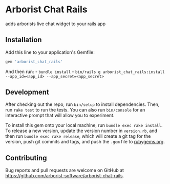 # Arborist Chat Rails

adds arborists live chat widget to your rails app

## Installation

Add this line to your application's Gemfile:

```ruby
gem 'arborist_chat_rails'
```

And then run: - `bundle install` - `bin/rails g arborist_chat_rails:install --app_id=<app_id> --app_secret=<app_secret>`

## Development

After checking out the repo, run `bin/setup` to install dependencies. Then, run `rake test` to run the tests. You can also run `bin/console` for an interactive prompt that will allow you to experiment.

To install this gem onto your local machine, run `bundle exec rake install`. To release a new version, update the version number in `version.rb`, and then run `bundle exec rake release`, which will create a git tag for the version, push git commits and tags, and push the `.gem` file to [rubygems.org](https://rubygems.org).

## Contributing

Bug reports and pull requests are welcome on GitHub at https://github.com/arborist-software/arborist-chat-rails.
